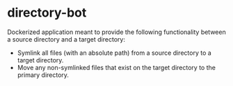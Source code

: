 # directory-bot

Dockerized application meant to provide the following functionality between a source directory and a target directory:

- Symlink all files (with an absolute path) from a source directory to a target directory.
- Move any non-symlinked files that exist on the target directory to the primary directory.
